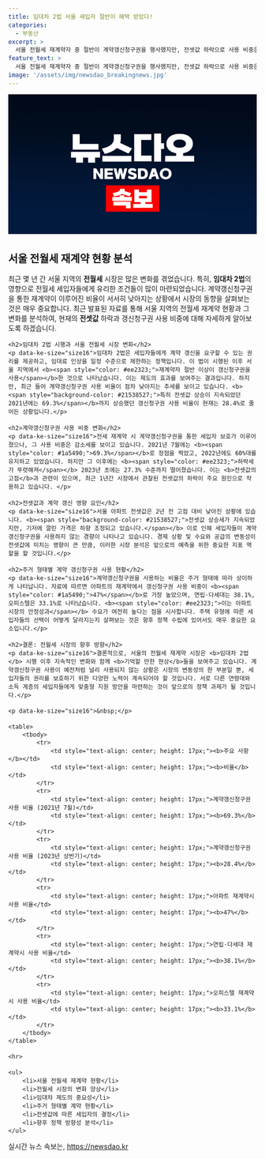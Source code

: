 ```yaml
---
title: 임대차 2법 서울 세입자 절반이 혜택 받았다!
categories:
  - 부동산
excerpt: >
  서울 전월세 재계약자 중 절반이 계약갱신청구권을 행사했지만, 전셋값 하락으로 사용 비중은 감소세! 임대차 2법 시행 4년 차, 변화하는 시장의 흐름을 알아보세요.
feature_text: >
  서울 전월세 재계약자 중 절반이 계약갱신청구권을 행사했지만, 전셋값 하락으로 사용 비중은 감소세! 임대차 2법 시행 4년 차, 변화하는 시장의 흐름을 알아보세요.
image: '/assets/img/newsdao_breakingnews.jpg'
---
```


<p><img src="/assets/img/newsdao_breakingnews.jpg" alt="ranknews 속보" /></p>

<p><html lang="ko">
<head>
    <meta charset="UTF-8">
    <meta name="viewport" content="width=device-width, initial-scale=1.0">
    <title>서울 전월세 재계약 현황 분석</title>
</head>
<body>
    <h2>서울 전월세 재계약 현황 분석</h2>
    <p data-ke-size="size16">최근 몇 년 간 서울 지역의 <b>전월세</b> 시장은 많은 변화를 겪었습니다. 특히, <b>임대차 2법</b>의 영향으로 전월세 세입자들에게 유리한 조건들이 많이 마련되었습니다. 계약갱신청구권을 통한 재계약이 이루어진 비율이 서서히 낮아지는 상황에서 시장의 동향을 살펴보는 것은 매우 중요합니다. 최근 발표된 자료를 통해 서울 지역의 전월세 재계약 현황과 그 변화를 분석하여, 현재의 <b>전셋값</b> 하락과 갱신청구권 사용 비중에 대해 자세하게 알아보도록 하겠습니다. </p></p>

<pre><code>&lt;h2&gt;임대차 2법 시행과 서울 전월세 시장 변화&lt;/h2&gt;
&lt;p data-ke-size="size16"&gt;임대차 2법은 세입자들에게 계약 갱신을 요구할 수 있는 권리를 제공하고, 임대료 인상을 일정 수준으로 제한하는 정책입니다. 이 법이 시행된 이후 서울 지역에서 &lt;b&gt;&lt;span style="color: #ee2323;"&gt;재계약자 절반 이상이 갱신청구권을 사용&lt;/span&gt;&lt;/b&gt;한 것으로 나타났습니다. 이는 제도의 효과를 보여주는 결과입니다. 하지만, 최근 들어 계약갱신청구권 사용 비율이 점차 낮아지는 추세를 보이고 있습니다. &lt;b&gt;&lt;span style="background-color: #21538527;"&gt;특히 전셋값 상승이 지속되었던 2021년에는 69.3%&lt;/span&gt;&lt;/b&gt;까지 상승했던 갱신청구권 사용 비율이 현재는 28.4%로 줄어든 상황입니다.&lt;/p&gt;

&lt;h2&gt;계약갱신청구권 사용 비중 변화&lt;/h2&gt;
&lt;p data-ke-size="size16"&gt;전세 재계약 시 계약갱신청구권을 통한 세입자 보호가 이루어졌으나, 그 사용 비중은 감소세를 보이고 있습니다. 2021년 7월에는 &lt;b&gt;&lt;span style="color: #1a5490;"&gt;69.3%&lt;/span&gt;&lt;/b&gt;로 정점을 찍었고, 2022년에도 60%대를 유지하고 있었습니다. 하지만 그 이후에는 &lt;b&gt;&lt;span style="color: #ee2323;"&gt;하락세가 뚜렷해져&lt;/span&gt;&lt;/b&gt; 2023년 초에는 27.3% 수준까지 떨어졌습니다. 이는 &lt;b&gt;전셋값의 고점&lt;/b&gt;과 관련이 있으며, 최근 1년간 시장에서 관찰된 전셋값의 하락이 주요 원인으로 작용하고 있습니다. &lt;/p&gt;

&lt;h2&gt;전셋값과 계약 갱신 영향 요인&lt;/h2&gt;
&lt;p data-ke-size="size16"&gt;서울 아파트 전셋값은 2년 전 고점 대비 낮아진 상황에 있습니다. &lt;b&gt;&lt;span style="background-color: #21538527;"&gt;전셋값 상승세가 지속되었지만, 기저에 깔린 가격은 하향 조정되고 있습니다.&lt;/span&gt;&lt;/b&gt; 이로 인해 세입자들이 계약갱신청구권을 사용하지 않는 경향이 나타나고 있습니다. 경제 상황 및 수요와 공급의 변동성이 전셋값에 미치는 영향이 큰 만큼, 이러한 시장 분석은 앞으로의 예측을 위한 중요한 지표 역할을 할 것입니다.&lt;/p&gt;

&lt;h2&gt;주거 형태별 계약 갱신청구권 사용 현황&lt;/h2&gt;
&lt;p data-ke-size="size16"&gt;계약갱신청구권을 사용하는 비율은 주거 형태에 따라 상이하게 나타납니다. 자료에 따르면 아파트의 재계약에서 갱신청구권 사용 비중이 &lt;b&gt;&lt;span style="color: #1a5490;"&gt;47%&lt;/span&gt;&lt;/b&gt;로 가장 높았으며, 연립·다세대는 38.1%, 오피스텔은 33.1%로 나타났습니다. &lt;b&gt;&lt;span style="color: #ee2323;"&gt;이는 아파트 시장의 안정성과&lt;/span&gt;&lt;/b&gt; 수요가 여전히 높다는 점을 시사합니다. 주택 유형에 따른 세입자들의 선택이 어떻게 달라지는지 살펴보는 것은 향후 정책 수립에 있어서도 매우 중요한 요소입니다.&lt;/p&gt;

&lt;h2&gt;결론: 전월세 시장의 향후 방향&lt;/h2&gt;
&lt;p data-ke-size="size16"&gt;결론적으로, 서울의 전월세 재계약 시장은 &lt;b&gt;임대차 2법&lt;/b&gt; 시행 이후 지속적인 변화와 함께 &lt;b&gt;기억할 만한 현상&lt;/b&gt;들을 보여주고 있습니다. 계약갱신청구권 사용이 예전처럼 널리 사용되지 않는 상황은 시장의 변동성의 한 부분일 뿐, 세입자들의 권리를 보호하기 위한 다양한 노력이 계속되어야 할 것입니다. 서로 다른 연령대와 소득 계층의 세입자들에게 맞춤형 지원 방안을 마련하는 것이 앞으로의 정책 과제가 될 것입니다.&lt;/p&gt;

&lt;p data-ke-size="size16"&gt;&amp;nbsp;&lt;/p&gt;

&lt;table&gt;
    &lt;tbody&gt;
        &lt;tr&gt;
            &lt;td style="text-align: center; height: 17px;"&gt;&lt;b&gt;주요 사항&lt;/b&gt;&lt;/td&gt;
            &lt;td style="text-align: center; height: 17px;"&gt;&lt;b&gt;비율&lt;/b&gt;&lt;/td&gt;
        &lt;/tr&gt;
        &lt;tr&gt;
            &lt;td style="text-align: center; height: 17px;"&gt;계약갱신청구권 사용 비율 (2021년 7월)&lt;/td&gt;
            &lt;td style="text-align: center; height: 17px;"&gt;&lt;b&gt;69.3%&lt;/b&gt;&lt;/td&gt;
        &lt;/tr&gt;
        &lt;tr&gt;
            &lt;td style="text-align: center; height: 17px;"&gt;계약갱신청구권 사용 비율 (2023년 상반기)&lt;/td&gt;
            &lt;td style="text-align: center; height: 17px;"&gt;&lt;b&gt;28.4%&lt;/b&gt;&lt;/td&gt;
        &lt;/tr&gt;
        &lt;tr&gt;
            &lt;td style="text-align: center; height: 17px;"&gt;아파트 재계약시 사용 비율&lt;/td&gt;
            &lt;td style="text-align: center; height: 17px;"&gt;&lt;b&gt;47%&lt;/b&gt;&lt;/td&gt;
        &lt;/tr&gt;
        &lt;tr&gt;
            &lt;td style="text-align: center; height: 17px;"&gt;연립·다세대 재계약시 사용 비율&lt;/td&gt;
            &lt;td style="text-align: center; height: 17px;"&gt;&lt;b&gt;38.1%&lt;/b&gt;&lt;/td&gt;
        &lt;/tr&gt;
        &lt;tr&gt;
            &lt;td style="text-align: center; height: 17px;"&gt;오피스텔 재계약시 사용 비율&lt;/td&gt;
            &lt;td style="text-align: center; height: 17px;"&gt;&lt;b&gt;33.1%&lt;/b&gt;&lt;/td&gt;
        &lt;/tr&gt;
    &lt;/tbody&gt;
&lt;/table&gt;

&lt;hr&gt;

&lt;ul&gt;
    &lt;li&gt;서울 전월세 재계약 현황&lt;/li&gt;
    &lt;li&gt;전월세 시장의 변화 양상&lt;/li&gt;
    &lt;li&gt;임대차 제도의 중요성&lt;/li&gt;
    &lt;li&gt;주거 형태별 계약 현황&lt;/li&gt;
    &lt;li&gt;전셋값에 따른 세입자의 결정&lt;/li&gt;
    &lt;li&gt;향후 정책 방향성 분석&lt;/li&gt;
&lt;/ul&gt;
</code></pre>

<p></body>
</html></p>
실시간 뉴스 속보는, <a href="https://newsdao.kr" rel="dofollow">https://newsdao.kr</a>


